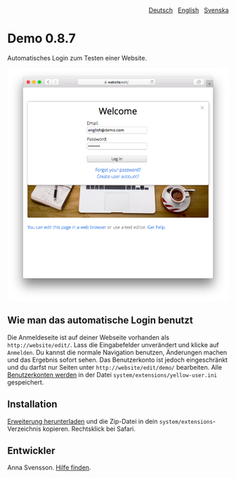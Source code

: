<p align="right"><a href="README-de.md">Deutsch</a> &nbsp; <a href="README.md">English</a> &nbsp; <a href="README-sv.md">Svenska</a></p>

# Demo 0.8.7

Automatisches Login zum Testen einer Website.

<p align="center"><img src="demo-screenshot.png?raw=true" alt="Screenshot"></p>

## Wie man das automatische Login benutzt

Die Anmeldeseite ist auf deiner Webseite vorhanden als `http://website/edit/`. Lass die Eingabefelder unverändert und klicke auf `Anmelden`. Du kannst die normale Navigation benutzen, Änderungen machen und das Ergebnis sofort sehen. Das Benutzerkonto ist jedoch eingeschränkt und du darfst nur Seiten unter `http://website/edit/demo/` bearbeiten. Alle [Benutzerkonten werden](https://github.com/annaesvensson/yellow-edit/tree/main/README-de.md) in der Datei `system/extensions/yellow-user.ini` gespeichert.

## Installation

[Erweiterung herunterladen](https://github.com/annaesvensson/yellow-demo/archive/main.zip) und die Zip-Datei in dein `system/extensions`-Verzeichnis kopieren. Rechtsklick bei Safari.

## Entwickler

Anna Svensson. [Hilfe finden](https://datenstrom.se/de/yellow/help/).
